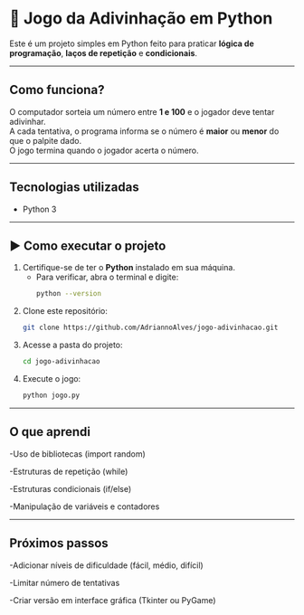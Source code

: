 # 🎲 Jogo da Adivinhação em Python

Este é um projeto simples em Python feito para praticar **lógica de programação**, **laços de repetição** e **condicionais**.

---

##  Como funciona?
O computador sorteia um número entre **1 e 100** e o jogador deve tentar adivinhar.  
A cada tentativa, o programa informa se o número é **maior** ou **menor** do que o palpite dado.  
O jogo termina quando o jogador acerta o número.

---

##  Tecnologias utilizadas
- Python 3

---

## ▶️ Como executar o projeto
1. Certifique-se de ter o **Python** instalado em sua máquina.  
   - Para verificar, abra o terminal e digite:
     ```bash
     python --version
     ```
2. Clone este repositório:
   ```bash
   git clone https://github.com/AdriannoAlves/jogo-adivinhacao.git

3. Acesse a pasta do projeto:
   ```bash
   cd jogo-adivinhacao

4. Execute o jogo:
   ```bash
   python jogo.py

---

## O que aprendi

-Uso de bibliotecas (import random)

-Estruturas de repetição (while)

-Estruturas condicionais (if/else)

-Manipulação de variáveis e contadores

---

## Próximos passos

-Adicionar níveis de dificuldade (fácil, médio, difícil)

-Limitar número de tentativas

-Criar versão em interface gráfica (Tkinter ou PyGame)
